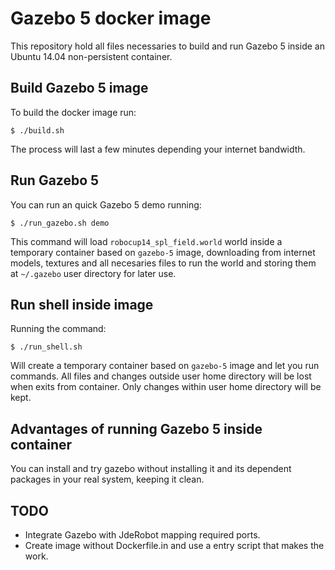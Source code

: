 # Gazebo 5 docker image

This repository hold all files necessaries to build and run Gazebo 5 inside an Ubuntu 14.04 non-persistent container.

## Build Gazebo 5 image

To build the docker image run:

    $ ./build.sh

The process will last a few minutes depending your internet bandwidth.

## Run Gazebo 5

You can run an quick Gazebo 5 demo running:

    $ ./run_gazebo.sh demo

This command will load `robocup14_spl_field.world` world inside a temporary container based on `gazebo-5` image, downloading from internet models, textures and all necesaries files to run the world and storing them at `~/.gazebo` user directory for later use.

## Run shell inside image

Running the command:

    $ ./run_shell.sh

Will create a temporary container based on `gazebo-5` image and let you run commands. All files and changes outside user home directory will be lost when exits from container. Only changes within user home directory will be kept.

## Advantages of running Gazebo 5 inside container

You can install and try gazebo without installing it and its dependent packages in your real system, keeping it clean.

## TODO

* Integrate Gazebo with JdeRobot mapping required ports.
* Create image without Dockerfile.in and use a entry script that makes the work.
